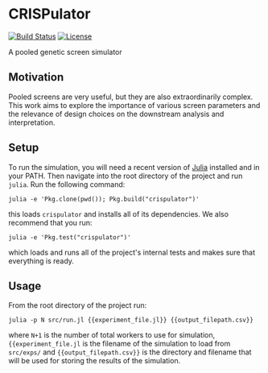 # CRISPulator

[![Build Status](https://travis-ci.com/tlnagy/Crispulator.jl.svg?token=MCUYuFeh1dFnAvCDpb4q&branch=master)](https://travis-ci.com/tlnagy/Crispulator.jl)
[![License](http://img.shields.io/:license-apache-blue.svg?style=flat-square)](http://www.apache.org/licenses/LICENSE-2.0.html)

A pooled genetic screen simulator

## Motivation

Pooled screens are very useful, but they are also extraordinarily complex.
This work aims to explore the importance of various screen parameters and
the relevance of design choices on the downstream analysis and
interpretation.

## Setup

To run the simulation, you will need a recent version of
[Julia](http://julialang.org/downloads/) installed and in your PATH. Then
navigate into the root directory of the project and run `julia`. Run the
following command:

```
julia -e 'Pkg.clone(pwd()); Pkg.build("crispulator")'
```

this loads `crispulator` and installs all of its dependencies. We also
recommend that you run:

```
julia -e 'Pkg.test("crispulator")'
```

which loads and runs all of the project's internal tests and makes sure
that everything is ready.

## Usage

From the root directory of the project run:

```
julia -p N src/run.jl {{experiment_file.jl}} {{output_filepath.csv}}
```

where `N+1` is the number of total workers to use for simulation,
`{{experiment_file.jl` is the filename of the simulation to load from
`src/exps/` and `{{output_filepath.csv}}` is the directory and filename
that will be used for storing the results of the simulation.
